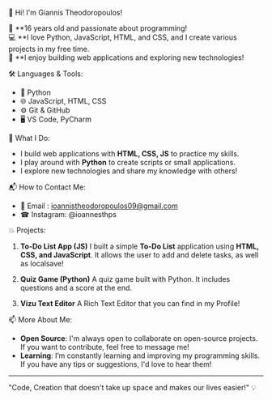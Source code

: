 👋 Hi! I'm Giannis Theodoropoulos!

🚀 **16 years old and passionate about programming!  
💻 **I love Python, JavaScript, HTML, and CSS, and I create various projects in my free time.  
🔧 **I enjoy building web applications and exploring new technologies!

🛠️ Languages & Tools:
- 🐍 Python
- 🌐 JavaScript, HTML, CSS 
- ⚙️ Git & GitHub
- 🖥️ VS Code, PyCharm

🌱 What I Do:
- I build web applications with **HTML, CSS, JS** to practice my skills.
- I play around with **Python** to create scripts or small applications.
- I explore new technologies and share my knowledge with others!

📬 How to Contact Me:
- 📧 Email    : ioannistheodoropoulos09@gmail.com
- ☎  Instagram: @ioannesthps

💥 Projects:

1. **To-Do List App (JS)**
I built a simple **To-Do List** application using **HTML, CSS, and JavaScript**. It allows the user to add and delete tasks,
as well as localsave!

2. **Quiz Game (Python)**
A quiz game built with Python. It includes questions and a score at the end.

3. **Vizu Text Editor**
A Rich Text Editor that you can find in my Profile!

📫 More About Me:
- **Open Source**: I'm always open to collaborate on open-source projects. If you want to contribute, feel free to message me!
- **Learning**: I’m constantly learning and improving my programming skills. If you have any tips or suggestions, I'd love to hear them!

---

"Code, Creation that doesn't take up space and makes our lives easier!" 💡
